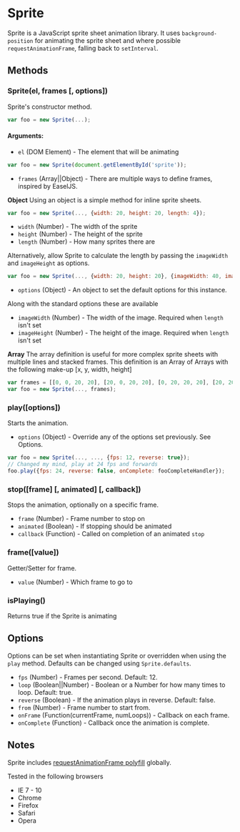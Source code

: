 Sprite
======

Sprite is a JavaScript sprite sheet animation library. It uses `background-position` for animating the sprite sheet and where possible `requestAnimationFrame`, falling back to `setInterval`.

## Methods

### Sprite(el, frames [, options])
Sprite's constructor method.

```javascript
var foo = new Sprite(...);
```

#### Arguments:

- `el` (DOM Element) - The element that will be animating

```javascript
var foo = new Sprite(document.getElementById('sprite'));
```

- `frames` (Array||Object) - There are multiple ways to define frames, inspired by EaselJS.

**Object**
Using an object is a simple method for inline sprite sheets.

```javascript
var foo = new Sprite(..., {width: 20, height: 20, length: 4});
```

- `width` (Number) - The width of the sprite
- `height` (Number) - The height of the sprite
- `length` (Number) - How many sprites there are

Alternatively, allow Sprite to calculate the length by passing the `imageWidth` and `imageHeight` as options.

```javascript
var foo = new Sprite(..., {width: 20, height: 20}, {imageWidth: 40, imageHeight: 40});
```

- `options` (Object) - An object to set the default options for this instance.

Along with the standard options these are available

- `imageWidth` (Number) - The width of the image. Required when `length` isn't set
- `imageHeight` (Number) - The height of the image. Required when `length` isn't set

**Array**
The array definition is useful for more complex sprite sheets with multiple lines and stacked frames.
This definition is an Array of Arrays with the following make-up [x, y, width, height]

```javascript
var frames = [[0, 0, 20, 20], [20, 0, 20, 20], [0, 20, 20, 20], [20, 20, 20, 20]];
var foo = new Sprite(..., frames);
```

### play([options])
Starts the animation.

- `options` (Object) - Override any of the options set previously. See Options.

```javascript
var foo = new Sprite(..., ..., {fps: 12, reverse: true});
// Changed my mind, play at 24 fps and forwards
foo.play({fps: 24, reverse: false, onComplete: fooCompleteHandler});
```
### stop([frame] [, animated] [, callback])
Stops the animation, optionally on a specific frame.

- `frame` (Number) - Frame number to stop on
- `animated` (Boolean) - If stopping should be animated
- `callback` (Function) - Called on completion of an animated `stop`

### frame([value])
Getter/Setter for frame.

- `value` (Number) - Which frame to go to

### isPlaying()
Returns true if the Sprite is animating

## Options
Options can be set when instantiating Sprite or overridden when using the `play` method. Defaults can be changed using `Sprite.defaults`.

- `fps` (Number) - Frames per second. Default: 12.
- `loop` (Boolean||Number) - Boolean or a Number for how many times to loop. Default: true.
- `reverse` (Boolean) - If the animation plays in reverse. Default: false.
- `from` (Number) - Frame number to start from.
- `onFrame` (Function(currentFrame, numLoops)) - Callback on each frame.
- `onComplete` (Function) - Callback once the animation is complete.

## Notes
Sprite includes [requestAnimationFrame polyfill](https://gist.github.com/paulirish/1579671) globally.

Tested in the following browsers

- IE 7 - 10
- Chrome
- Firefox
- Safari
- Opera